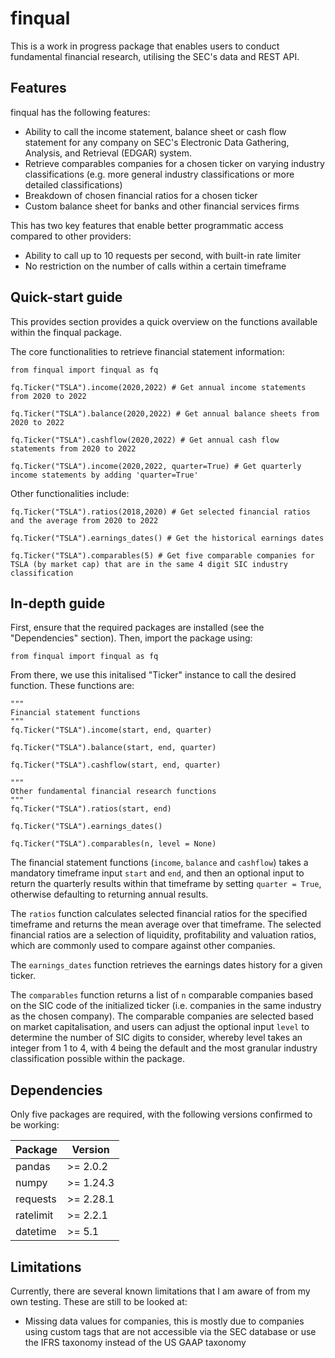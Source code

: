 # finqual

This is a work in progress package that enables users to conduct fundamental financial research, utilising the SEC's data and REST API.

## Features

finqual has the following features:
 
- Ability to call the income statement, balance sheet or cash flow statement for any company on SEC's Electronic Data Gathering, Analysis, and Retrieval (EDGAR) system.
- Retrieve comparables companies for a chosen ticker on varying industry classifications (e.g. more general industry classifications or more detailed classifications)
- Breakdown of chosen financial ratios for a chosen ticker
- Custom balance sheet for banks and other financial services firms

This has two key features that enable better programmatic access compared to other providers:
- Ability to call up to 10 requests per second, with built-in rate limiter
- No restriction on the number of calls within a certain timeframe

## Quick-start guide

This provides section provides a quick overview on the functions available within the finqual package.

The core functionalities to retrieve financial statement information:
```
from finqual import finqual as fq

fq.Ticker("TSLA").income(2020,2022) # Get annual income statements from 2020 to 2022

fq.Ticker("TSLA").balance(2020,2022) # Get annual balance sheets from 2020 to 2022

fq.Ticker("TSLA").cashflow(2020,2022) # Get annual cash flow statements from 2020 to 2022

fq.Ticker("TSLA").income(2020,2022, quarter=True) # Get quarterly income statements by adding 'quarter=True'
```

Other functionalities include:

```
fq.Ticker("TSLA").ratios(2018,2020) # Get selected financial ratios and the average from 2020 to 2022

fq.Ticker("TSLA").earnings_dates() # Get the historical earnings dates 

fq.Ticker("TSLA").comparables(5) # Get five comparable companies for TSLA (by market cap) that are in the same 4 digit SIC industry classification

```

## In-depth guide

First, ensure that the required packages are installed (see the "Dependencies" section). Then, import the package using:
```
from finqual import finqual as fq
```

From there, we use this initalised "Ticker" instance to call the desired function. These functions are:
```
"""
Financial statement functions
"""
fq.Ticker("TSLA").income(start, end, quarter)

fq.Ticker("TSLA").balance(start, end, quarter)

fq.Ticker("TSLA").cashflow(start, end, quarter)

"""
Other fundamental financial research functions
"""
fq.Ticker("TSLA").ratios(start, end)

fq.Ticker("TSLA").earnings_dates()

fq.Ticker("TSLA").comparables(n, level = None)
```

The financial statement functions (`income`, `balance` and `cashflow`) takes a mandatory timeframe input `start` and `end`, and then an optional input to return the quarterly results within that timeframe by setting `quarter = True`, otherwise defaulting to returning annual results.

The `ratios` function calculates selected financial ratios for the specified timeframe and returns the mean average over that timeframe. The selected financial ratios are a selection of liquidity, profitability and valuation ratios, which are commonly used to compare against other companies.

The `earnings_dates` function retrieves the earnings dates history for a given ticker.

The `comparables` function returns a list of `n` comparable companies based on the SIC code of the initialized ticker (i.e. companies in the same industry as the chosen company). The comparable companies are selected based on market capitalisation, and users can adjust the optional input `level` to determine the number of SIC digits to consider, whereby level takes an integer from 1 to 4, with 4 being the default and the most granular industry classification possible within the package.

## Dependencies

Only five packages are required, with the following versions confirmed to be working:

| Package   | Version   |
|-----------|-----------|
| pandas    | >= 2.0.2  |
| numpy     | >= 1.24.3 |
| requests  | >= 2.28.1 |
| ratelimit | >= 2.2.1  |
| datetime  | >= 5.1    |

## Limitations
Currently, there are several known limitations that I am aware of from my own testing. These are still to be looked at:

- Missing data values for companies, this is mostly due to companies using custom tags that are not accessible via the SEC database or use the IFRS taxonomy instead of the US GAAP taxonomy
